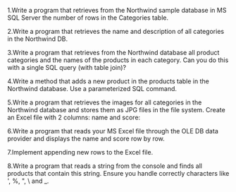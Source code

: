 1.Write a program that retrieves from the Northwind sample database in MS SQL Server the number of  rows in the Categories table.

2.Write a program that retrieves the name and description of all categories in the Northwind DB.

3.Write a program that retrieves from the Northwind database all product categories and the names of the products in each category. Can you do this with a single SQL query (with table join)?

4.Write a method that adds a new product in the products table in the Northwind database. Use a parameterized SQL command.

5.Write a program that retrieves the images for all categories in the Northwind database and stores them as JPG files in the file system.
Create an Excel file with 2 columns: name and score:

6.Write a program that reads your MS Excel file through the OLE DB data provider and displays the name and score row by row. 

7.Implement appending new rows to the Excel file.

8.Write a program that reads a string from the console and finds all products that contain this string. Ensure you handle correctly characters like ', %, ", \ and _.
